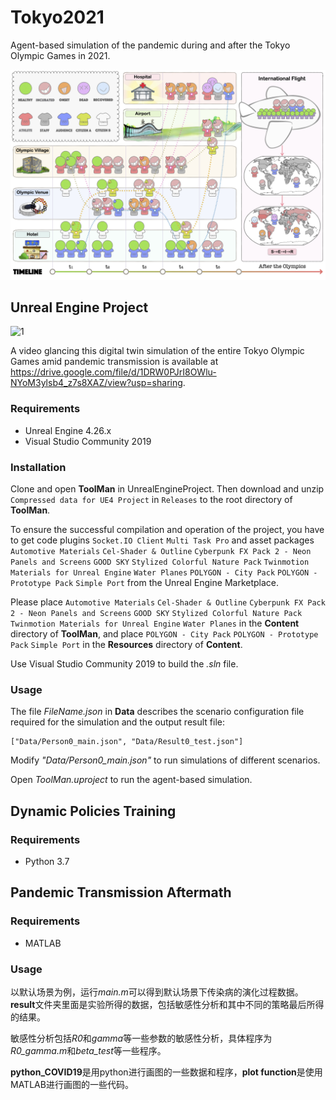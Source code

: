 # Tokyo2021
Agent-based simulation of the pandemic during and after the Tokyo Olympic Games in 2021.

![1](./Images/Fig1.jpg)

## Unreal Engine Project

![1](./Images/Tokyo.jpg)

A video glancing this digital twin simulation of the entire Tokyo Olympic Games amid pandemic transmission is available at https://drive.google.com/file/d/1DRW0PJrI8OWlu-NYoM3ylsb4_z7s8XAZ/view?usp=sharing.
### Requirements

* Unreal Engine 4.26.x
* Visual Studio Community 2019

### Installation

Clone and open **ToolMan** in UnrealEngineProject. Then download and unzip `Compressed data for UE4 Project` in `Releases` to the root directory of **ToolMan**.

To ensure the successful compilation and operation of the project, you have to get code plugins `Socket.IO Client`  `Multi Task Pro` and asset packages `Automotive Materials` `Cel-Shader & Outline` `Cyberpunk FX Pack 2 - Neon Panels and Screens` `GOOD SKY` `Stylized Colorful Nature Pack` `Twinmotion Materials for Unreal Engine` `Water Planes`  `POLYGON - City Pack` `POLYGON - Prototype Pack` `Simple Port` from the Unreal Engine Marketplace. 

Please place `Automotive Materials` `Cel-Shader & Outline` `Cyberpunk FX Pack 2 - Neon Panels and Screens` `GOOD SKY` `Stylized Colorful Nature Pack` `Twinmotion Materials for Unreal Engine` `Water Planes` in the **Content** directory of **ToolMan**, and place `POLYGON - City Pack` `POLYGON - Prototype Pack` `Simple Port` in the **Resources** directory of **Content**.

Use Visual Studio Community 2019 to build the _.sln_ file.

### Usage

The file *FileName.json* in **Data** describes the scenario configuration file required for the simulation and the output result file:
<pre>
<code>["Data/Person0_main.json", "Data/Result0_test.json"]</code>
</pre>

Modify *"Data/Person0_main.json"* to run simulations of different scenarios.

Open *ToolMan.uproject* to run the agent-based simulation.


## Dynamic Policies Training
### Requirements

* Python 3.7
## Pandemic Transmission Aftermath
### Requirements

* MATLAB
### Usage
以默认场景为例，运行*main.m*可以得到默认场景下传染病的演化过程数据。**result**文件夹里面是实验所得的数据，包括敏感性分析和其中不同的策略最后所得的结果。

敏感性分析包括*R0*和*gamma*等一些参数的敏感性分析，具体程序为*R0_gamma.m*和*beta_test*等一些程序。

**python_COVID19**是用python进行画图的一些数据和程序，**plot function**是使用MATLAB进行画图的一些代码。




